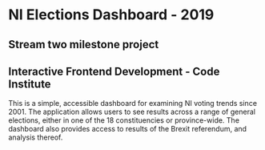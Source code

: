 # NI Elections Dashboard - 2019

## Stream two milestone project
## Interactive Frontend Development - Code Institute

This is a simple, accessible dashboard for examining NI voting trends since 2001. The application allows users to see results across a range of general elections, either in one of the 18 constituencies or province-wide. The dashboard also provides access to results of the Brexit referendum, and analysis thereof.